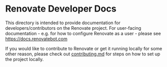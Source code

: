 # Renovate Developer Docs

This directory is intended to provide documentation for developers/contributors on the Renovate project. For user-facing documentation - e.g. for how to configure Renovate as a user - please see https://docs.renovatebot.com

If you would like to contribute to Renovate or get it running locally for some other reason, please check out [contributing.md](../.github/contributing.md) for steps on how to set up the project locally.
